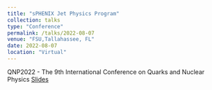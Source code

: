 ```yaml
---
title: "sPHENIX Jet Physics Program"
collection: talks
type: "Conference"
permalink: /talks/2022-08-07
venue: "FSU,Tallahassee, FL"
date: 2022-08-07
location: "Virtual"
---
```



QNP2022 - The 9th International Conference on Quarks and Nuclear Physics
[Slides](https://indico.jlab.org/event/344/contributions/10388/attachments/8377/11966/2022_Ejiro_QNP.pdf) 
